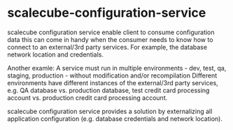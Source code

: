 # scalecube-configuration-service

scalecube configuration service enable client to consume configuration data this can come in handy when the consumer needs to know how to connect to an 
external/3rd party services. For example, the database network location and credentials.

Another examle: A service must run in multiple environments - dev, test, qa, staging, production - without modification and/or recompilation
Different environments have different instances of the external/3rd party services, e.g. QA database vs. production database, test credit card 
processing account vs. production credit card processing account.

scalecube configuration service provides a solution by externalizing all application configuration (e.g. database credentials and network location). 

